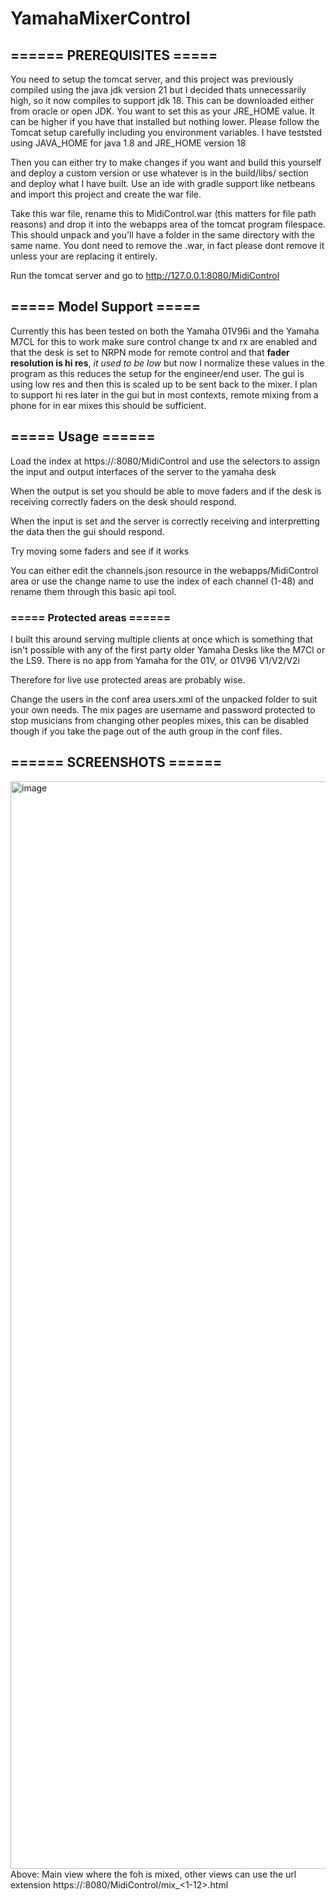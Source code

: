 # YamahaMixerControl
## ====== PREREQUISITES =====
You need to setup the tomcat server, and this project was previously compiled using the java jdk version 21 but I decided thats unnecessarily high, so it now compiles to support jdk 18. This can be downloaded either from oracle or open JDK. You want to set this as your JRE_HOME value. It can be higher if you have that installed but nothing lower. Please follow the Tomcat setup carefully including you environment variables. I have teststed using JAVA_HOME for java 1.8 and JRE_HOME version 18

Then you can either try to make changes if you want and build this yourself and deploy a custom version or use whatever is in the build/libs/ section and deploy what I have built. Use an ide with gradle support like netbeans and import this project and create the war file.

Take this war file, rename this to MidiControl.war (this matters for file path reasons) and drop it into the webapps area of the tomcat program filespace. This should unpack and you'll have a folder in the same directory with the same name. You dont need to remove the .war, in fact please dont remove it unless your are replacing it entirely.

Run the tomcat server and go to http://127.0.0.1:8080/MidiControl
## ===== Model Support =====
Currently this has been tested on both the Yamaha 01V96i and the Yamaha M7CL
for this to work make sure control change tx and rx are enabled and that the desk is set to NRPN mode for remote control and that **fader resolution is hi res**, _it used to be low_ but now I normalize these values in the program as this reduces the setup for the engineer/end user. The gui is using low res and then this is scaled up to be sent back to the mixer. I plan to support hi res later in the gui but in most contexts, remote mixing from a phone for in ear mixes this should be sufficient.
## ===== Usage ======

Load the index at https://<ip-address-of-server>:8080/MidiControl and use the selectors to assign the input and output interfaces of the server to the yamaha desk

When the output is set you should be able to move faders and if the desk is receiving correctly faders on the desk should respond.

When the input is set and the server is correctly receiving and interpretting the data then the gui should respond.

Try moving some faders and see if it works

You can either edit the channels.json resource in the webapps/MidiControl area or use the change name to use the index of each channel (1-48) and rename them through this basic api tool.

### ===== Protected areas ======

I built this around serving multiple clients at once which is something that isn't possible with any of the first party older Yamaha Desks like the M7Cl or the LS9. There is no app from Yamaha for the 01V, or 01V96 V1/V2/V2i

Therefore for live use protected areas are probably wise.

Change the users in the conf area users.xml of the unpacked folder to suit your own needs. The mix pages are username and password protected to stop musicians from changing other peoples mixes, this can be disabled though if you take the page out of the auth group in the conf files.

## ====== SCREENSHOTS ======
<img width="3802" height="1740" alt="image" src="https://github.com/user-attachments/assets/869e9448-68ba-4251-a0b4-23db9d132d6c" />
Above: Main view where the foh is mixed, other views can use the url extension https://<ip-address-of-server>:8080/MidiControl/mix_<1-12>.html
